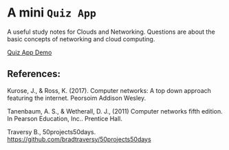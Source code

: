 # A mini `Quiz App`

A useful study notes for Clouds and Networking. Questions are about the basic concepts of networking and cloud computing.

[Quiz App Demo](https://computer-networks.w3spaces.com/quiz.html?bypass-cache=1636151621)



## References:

Kurose, J., & Ross, K. (2017). Computer networks: A top down approach featuring
the internet. Peorsoim Addison Wesley.

Tanenbaum, A. S., & Wetherall, D. J., (2011) Computer networks fifth edition. In
Pearson Education, Inc.. Prentice Hall.

Traversy B., 50projects50days. https://github.com/bradtraversy/50projects50days
